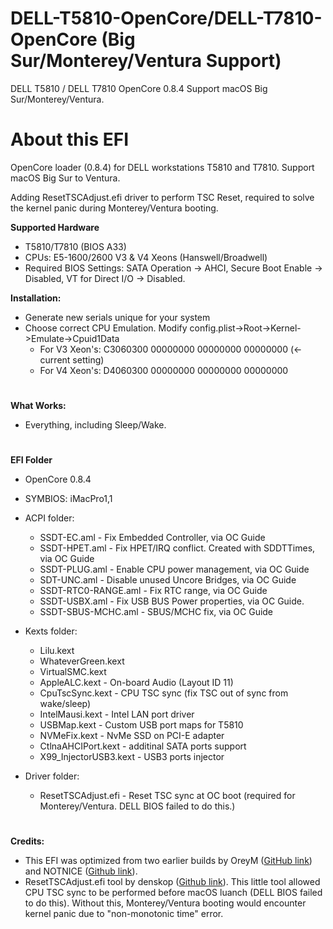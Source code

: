 # DELL-T5810-OpenCore/DELL-T7810-OpenCore (Big Sur/Monterey/Ventura Support)
 DELL T5810 / DELL T7810 OpenCore 0.8.4
 Support macOS Big Sur/Monterey/Ventura.

# About this EFI

OpenCore loader (0.8.4) for DELL workstations T5810 and T7810. Support macOS Big Sur to Ventura.

Adding ResetTSCAdjust.efi driver to perform TSC Reset, required to solve the kernel panic during Monterey/Ventura booting.

**Supported Hardware**

- T5810/T7810 (BIOS A33)
- CPUs: E5-1600/2600 V3 & V4 Xeons (Hanswell/Broadwell)
- Required BIOS Settings: SATA Operation -> AHCI, Secure Boot Enable -> Disabled, VT for Direct I/O -> Disabled.

**Installation:**

- Generate new serials unique for your system
- Choose correct CPU Emulation. Modify config.plist->Root->Kernel->Emulate->Cpuid1Data
	- For V3 Xeon's: C3060300 00000000 00000000 00000000 (<- current setting)
	- For V4 Xeon's: D4060300 00000000 00000000 00000000

#

**What Works:**

- Everything, including Sleep/Wake.

#

**EFI Folder**

- OpenCore 0.8.4
- SYMBIOS: iMacPro1,1

- ACPI folder:
	- SSDT-EC.aml - Fix Embedded Controller, via OC Guide
	- SSDT-HPET.aml - Fix HPET/IRQ conflict. Created with SDDTTimes, via OC Guide
	- SSDT-PLUG.aml - Enable CPU power management, via OC Guide
	- SDT-UNC.aml - Disable unused Uncore Bridges, via OC Guide
	- SSDT-RTC0-RANGE.aml - Fix RTC range, via OC Guide
	- SSDT-USBX.aml - Fix USB BUS Power properties, via OC Guide.
	- SSDT-SBUS-MCHC.aml - SBUS/MCHC fix, via OC Guide
	
- Kexts folder:
	- Lilu.kext
	- WhateverGreen.kext
	- VirtualSMC.kext
	- AppleALC.kext - On-board Audio (Layout ID 11)
	- CpuTscSync.kext - CPU TSC sync (fix TSC out of sync from wake/sleep)
	- IntelMausi.kext - Intel LAN port driver
	- USBMap.kext - Custom USB port maps for T5810
	- NVMeFix.kext - NvMe SSD on PCI-E adapter
	- CtlnaAHCIPort.kext - additinal SATA ports support
	- X99_InjectorUSB3.kext - USB3 ports injector

- Driver folder:
	- ResetTSCAdjust.efi - Reset TSC sync at OC boot (required for Monterey/Ventura. DELL BIOS failed to do this.)

#

**Credits:**

- This EFI was optimized from two earlier builds by OreyM ([GitHub link](https://github.com/OreyM/Hackintosh-Dell-T5810-Xeon-E5-26xx-V3-OpenCore-PowerMac-G5)) and NOTNICE ([Github link](https://github.com/NOTNlCE/Dell-Precision-T5810-OpenCore)). 
- ResetTSCAdjust.efi tool by denskop ([Github link](https://github.com/denskop/VoodooTSCSync/issues/1#issuecomment-629837192)). This little tool allowed CPU TSC sync to be performed before macOS luanch (DELL BIOS failed to do this). Without this, Monterey/Ventura booting would encounter kernel panic due to "non-monotonic time" error.

